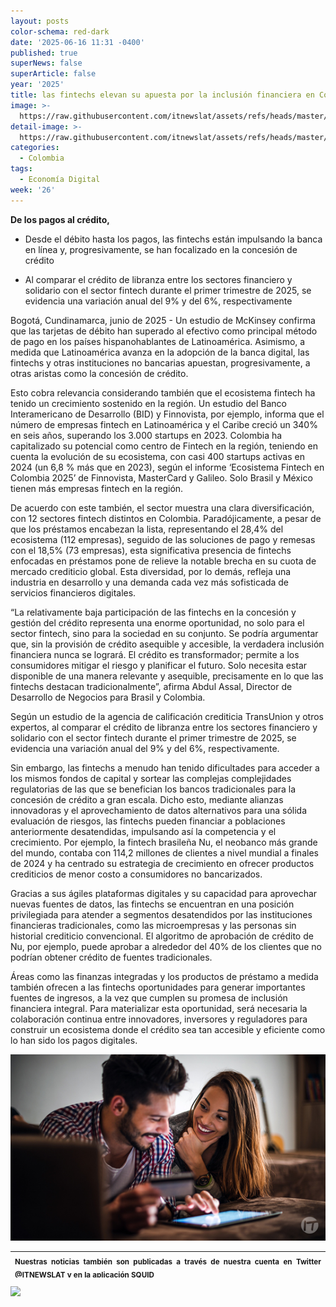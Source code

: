 ```yaml
---
layout: posts
color-schema: red-dark
date: '2025-06-16 11:31 -0400'
published: true
superNews: false
superArticle: false
year: '2025'
title: las fintechs elevan su apuesta por la inclusión financiera en Colombia
image: >-
  https://raw.githubusercontent.com/itnewslat/assets/refs/heads/master/img/540x320/Compra-OnLine-p.jpg
detail-image: >-
  https://raw.githubusercontent.com/itnewslat/assets/refs/heads/master/img/1024x680/Compra-OnLine-g.jpg
categories:
  - Colombia
tags:
  - Economía Digital
week: '26'
---
```

**De los pagos al crédito,**

- Desde el débito hasta los pagos, las fintechs están impulsando la banca en línea y, progresivamente, se han focalizado en la concesión de crédito

- Al comparar el crédito de libranza entre los sectores financiero y solidario con el sector fintech durante el primer trimestre de 2025, se evidencia una variación anual del 9% y del 6%, respectivamente

Bogotá, Cundinamarca, junio de 2025 - Un estudio de McKinsey confirma que las tarjetas de débito han superado al efectivo como principal método de pago en los países hispanohablantes de Latinoamérica. Asimismo, a medida que Latinoamérica avanza en la adopción de la banca digital, las fintechs y otras instituciones no bancarias apuestan, progresivamente, a otras aristas como la concesión de crédito.

Esto cobra relevancia considerando también que el ecosistema fintech ha tenido un crecimiento sostenido en la región. Un estudio del Banco Interamericano de Desarrollo (BID) y Finnovista, por ejemplo, informa que el número de empresas fintech en Latinoamérica y el Caribe creció un 340% en seis años, superando los 3.000 startups en 2023. Colombia ha capitalizado su potencial como centro de Fintech en la región, teniendo en cuenta la evolución de su ecosistema, con casi 400 startups activas en 2024 (un 6,8 % más que en 2023), según el informe ‘Ecosistema Fintech en Colombia 2025’ de Finnovista, MasterCard y Galileo. Solo Brasil y México tienen más empresas fintech en la región.

De acuerdo con este también, el sector muestra una clara diversificación, con 12 sectores fintech distintos en Colombia. Paradójicamente, a pesar de que los préstamos encabezan la lista, representando el 28,4% del ecosistema (112 empresas), seguido de las soluciones de pago y remesas con el 18,5% (73 empresas), esta significativa presencia de fintechs enfocadas en préstamos pone de relieve la notable brecha en su cuota de mercado crediticio global. Esta diversidad, por lo demás, refleja una industria en desarrollo y una demanda cada vez más sofisticada de servicios financieros digitales.

“La relativamente baja participación de las fintechs en la concesión y gestión del crédito representa una enorme oportunidad, no solo para el sector fintech, sino para la sociedad en su conjunto. Se podría argumentar que, sin la provisión de crédito asequible y accesible, la verdadera inclusión financiera nunca se logrará. El crédito es transformador; permite a los consumidores mitigar el riesgo y planificar el futuro. Solo necesita estar disponible de una manera relevante y asequible, precisamente en lo que las fintechs destacan tradicionalmente”, afirma Abdul Assal, Director de Desarrollo de Negocios para Brasil y Colombia.

Según un estudio de la agencia de calificación crediticia TransUnion y otros expertos, al comparar el crédito de libranza entre los sectores financiero y solidario con el sector fintech durante el primer trimestre de 2025, se evidencia una variación anual del 9% y del 6%, respectivamente.

Sin embargo, las fintechs a menudo han tenido dificultades para acceder a los mismos fondos de capital y sortear las complejas complejidades regulatorias de las que se benefician los bancos tradicionales para la concesión de crédito a gran escala. Dicho esto, mediante alianzas innovadoras y el aprovechamiento de datos alternativos para una sólida evaluación de riesgos, las fintechs pueden financiar a poblaciones anteriormente desatendidas, impulsando así la competencia y el crecimiento. Por ejemplo, la fintech brasileña Nu, el neobanco más grande del mundo, contaba con 114,2 millones de clientes a nivel mundial a finales de 2024 y ha centrado su estrategia de crecimiento en ofrecer productos crediticios de menor costo a consumidores no bancarizados. 

Gracias a sus ágiles plataformas digitales y su capacidad para aprovechar nuevas fuentes de datos, las fintechs se encuentran en una posición privilegiada para atender a segmentos desatendidos por las instituciones financieras tradicionales, como las microempresas y las personas sin historial crediticio convencional. El algoritmo de aprobación de crédito de Nu, por ejemplo, puede aprobar a alrededor del 40% de los clientes que no podrían obtener crédito de fuentes tradicionales.

Áreas como las finanzas integradas y los productos de préstamo a medida también ofrecen a las fintechs oportunidades para generar importantes fuentes de ingresos, a la vez que cumplen su promesa de inclusión financiera integral. Para materializar esta oportunidad, será necesaria la colaboración continua entre innovadores, inversores y reguladores para construir un ecosistema donde el crédito sea tan accesible y eficiente como lo han sido los pagos digitales.

![](https://raw.githubusercontent.com/itnewslat/assets/refs/heads/master/img/540x320/Compra-OnLine-p.jpg)

<table style="height: 42px;" width="569">
<tbody>
<tr>
<td style="text-align: justify;"><sub><strong>Nuestras noticias también son publicadas a través de nuestra cuenta en Twitter <a href="https://twitter.com/itnewslat?lang=es">@ITNEWSLAT</a> y en la aplicación <a href="https://squidapp.co/en/">SQUID</a></strong></sub></td>
</tr>
</tbody>
</table>

<img src="https://tracker.metricool.com/c3po.jpg?hash=56f88a41e39ab42c063cc51676587a04"/>

